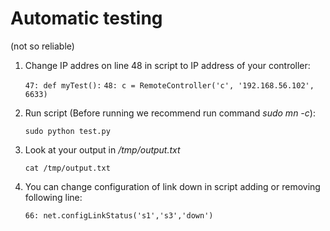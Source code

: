 # Automatic testing 
(not so reliable)

1. Change IP addres on line 48 in script to IP address of your controller:

    `47: def myTest():`
        `48: c = RemoteController('c', '192.168.56.102', 6633)`

2. Run script (Before running we recommend run command *sudo mn -c*):

    `sudo python test.py`

3. Look at your output in */tmp/output.txt*

    `cat /tmp/output.txt`

4. You can change configuration of link down in script adding or removing following line:

    `66: net.configLinkStatus('s1','s3','down')`


